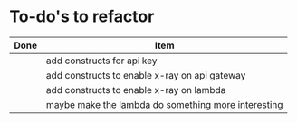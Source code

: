 # To-do's to refactor

| Done | Item |
|------|-----|
| | add constructs for api key |
| | add constructs to enable x-ray on api gateway |
| | add constructs to enable x-ray on lambda |
| | maybe make the lambda do something more interesting |
